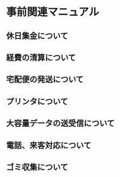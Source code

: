 # 事前関連マニュアル
## 休日集金について
## 経費の清算について
## 宅配便の発送について
## プリンタについて
## 大容量データの送受信について
## 電話、来客対応について
## ゴミ収集について